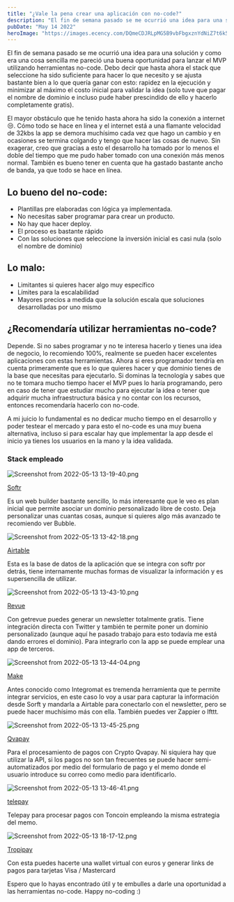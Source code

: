 ```yaml
---
title: "¿Vale la pena crear una aplicación con no-code?"
description: "El fin de semana pasado se me ocurrió una idea para una solución y como era una cosa sencilla me pareció ..."
pubDate: "May 14 2022"
heroImage: "https://images.ecency.com/DQmeCDJRLpMG5B9vbFbgxznYdNiZ7t6k5KgodoX2Xd1nVLN/thumb_720_450_dreamstime_l_96927265_1_.png"
---
```


El fin de semana pasado se me ocurrió una idea para una solución y como era una cosa sencilla me pareció una buena oportunidad para lanzar el MVP utilizando herramientas no-code. Debo decir que hasta ahora el stack que seleccione ha sido suficiente para hacer lo que necesito y se ajusta bastante bien a lo que quería ganar con esto: rapidez en la ejecución y minimizar al máximo el costo inicial para validar la idea (solo tuve que pagar el nombre de dominio e incluso pude haber prescindido de ello y hacerlo completamente gratis).

El mayor obstáculo que he tenido hasta ahora ha sido la conexión a internet 😒. Cómo todo se hace en línea y el internet está a una flamante velocidad de 32kbs la app se demora muchísimo cada vez que hago un cambio y en ocasiones se termina colgando y tengo que hacer las cosas de nuevo. Sin exagerar, creo que gracias a esto el desarrollo ha tomado por lo menos el doble del tiempo que me pudo haber tomado con una conexión más menos normal. También es bueno tener en cuenta que ha gastado bastante ancho de banda, ya que todo se hace en línea.

## Lo bueno del no-code:
- Plantillas pre elaboradas con lógica ya implementada.
- No necesitas saber programar para crear un producto.
- No hay que hacer deploy.
- El proceso es bastante rápido
- Con las soluciones que seleccione la inversión inicial es casi nula (solo el nombre de dominio)

## Lo malo:
- Limitantes si quieres hacer algo muy específico
- Límites para la escalabilidad
- Mayores precios a medida que la solución escala que soluciones desarrolladas por uno mismo


## ¿Recomendaría utilizar herramientas no-code? 

Depende. Si no sabes programar y no te interesa hacerlo y tienes una idea de negocio, lo recomiendo 100%, realmente se pueden hacer excelentes aplicaciones con estas herramientas. Ahora si eres programador tendría en cuenta primeramente que es lo que quieres hacer y que dominio tienes de la base que necesitas para ejecutarlo. Si dominas la tecnología y sabes que no te tomara mucho tiempo hacer el MVP pues lo haría programando, pero en caso de tener que estudiar mucho para ejecutar la idea o tener que adquirir mucha infraestructura básica y no contar con los recursos, entonces recomendaría hacerlo con no-code. 

A mi juicio lo fundamental es no dedicar mucho tiempo en el desarrollo y poder testear el mercado y para esto el no-code es una muy buena alternativa, incluso si para escalar hay que implementar la app desde el inicio ya tienes los usuarios en la mano y la idea validada.

### Stack empleado


![Screenshot from 2022-05-13 13-19-40.png](https://cdn.hashnode.com/res/hashnode/image/upload/v1652462395498/yLwPn1zvX.png )

[Softr](https://www.softr.io)

Es un web builder bastante sencillo, lo más interesante que le veo es plan inicial que permite asociar un dominio personalizado libre de costo. Deja personalizar unas cuantas cosas, aunque si quieres algo más avanzado te recomiendo ver Bubble.


![Screenshot from 2022-05-13 13-42-18.png](https://cdn.hashnode.com/res/hashnode/image/upload/v1652463750329/Z_RGP1ZgW.png)

[Airtable](https://airtable.com/invite/r/XmEWMeEK/)

Esta es la base de datos de la aplicación que se integra con softr por detrás, tiene internamente muchas formas de visualizar la información y es supersencilla de utilizar.


![Screenshot from 2022-05-13 13-43-10.png](https://cdn.hashnode.com/res/hashnode/image/upload/v1652463808312/tNFZa6LeS.png)

[Revue](https://www.getrevue.co/)

Con getrevue puedes generar un newsletter totalmente gratis. Tiene integración directa con Twitter y también te permite poner un dominio personalizado (aunque aquí he pasado trabajo para esto todavía me está dando errores el dominio). Para integrarlo con la app se puede emplear una app de terceros.


![Screenshot from 2022-05-13 13-44-04.png](https://cdn.hashnode.com/res/hashnode/image/upload/v1652463858334/-1caxsaN1.png)

[Make](https://www.make.com/)

Antes conocido como Integromat es tremenda herramienta que te permite integrar servicios, en este caso lo voy a usar para capturar la información desde Sorft y mandarla a Airtable para conectarlo con el newsletter, pero se puede hacer muchísimo más con ella. También puedes ver Zappier o Ifttt.


![Screenshot from 2022-05-13 13-45-25.png](https://cdn.hashnode.com/res/hashnode/image/upload/v1652464186872/J8KVRMdrv.png)

[Qvapay](https://qvapay.com/)

Para el procesamiento de pagos con Crypto Qvapay. Ni siquiera hay que utilizar la API, si los pagos no son tan frecuentes se puede hacer semi-automatizados por medio del formulario de pago y el memo donde el usuario introduce su correo como medio para identificarlo. 


![Screenshot from 2022-05-13 13-46-41.png](https://cdn.hashnode.com/res/hashnode/image/upload/v1652464039634/U6E5oU82k.png)

[telepay](https://telepay.cash/ )

Telepay para procesar pagos con Toncoin empleando la misma estrategia del memo.


![Screenshot from 2022-05-13 18-17-12.png](https://cdn.hashnode.com/res/hashnode/image/upload/v1652480252035/mtswx0ZBi.png)

[Tropipay](tropipay.com)

Con esta puedes hacerte una wallet virtual con euros y generar links de pagos para tarjetas Visa / Mastercard 

Espero que lo hayas encontrado útil y te embulles a darle una oportunidad a las herramientas no-code. Happy no-coding :)